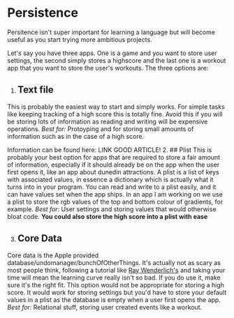 # Persistence
Persitence isn't super important for learning a language but will become useful as you start trying more ambitious projects.

Let's say you have three apps. One is a game and you want to store user settings, the second simply stores a highscore and the last one is a workout app that you want to store the user's workouts. The three options are:
1. ## Text file
This is probably the easiest way to start and simply works. For simple tasks like keeping tracking of a high score this is totally fine. Avoid this if you will be storing lots of information as reading and writing will be expensive operations. 
*Best for:* Protoyping and for storing small amounts of information such as in the case of a high score.

Information can be found here: LINK GOOD ARTICLE!
2. ## Plist
This is probably your best option for apps that are required to store a fair amount of information, especially if it should already be on the app when the user first opens it, like an app about dunedin attractions. A plist is a list of keys with associated values, in essence a dictionary which is actually what it turns into in your program. You can read and write to a plist easily, and it can have values set when the app ships. In an app I am working on we use a plist to store the rgb values of the top and bottom colour of gradients, for example.
*Best for:* User settings and storing values that would otherwise bloat code.
**You could also store the high score into a plist with ease**

3. ## Core Data
Core data is the Apple provided database/undomanager/bunchOfOtherThings. It's actually not as scary as most people think, following a tutorial like [Ray Wenderlich's](http://www.raywenderlich.com/934/core-data-tutorial-for-ios-getting-started) and taking your time will mean the learning curve really isn't so bad. If you do use it, make sure it's the right fit. This option would not be appropriate for storing a high score. It would work for storing settings but you'd have to store your default values in a plist as the database is empty when a user first opens the app.
*Best for:* Relational stuff, storing user created events like a workout.

